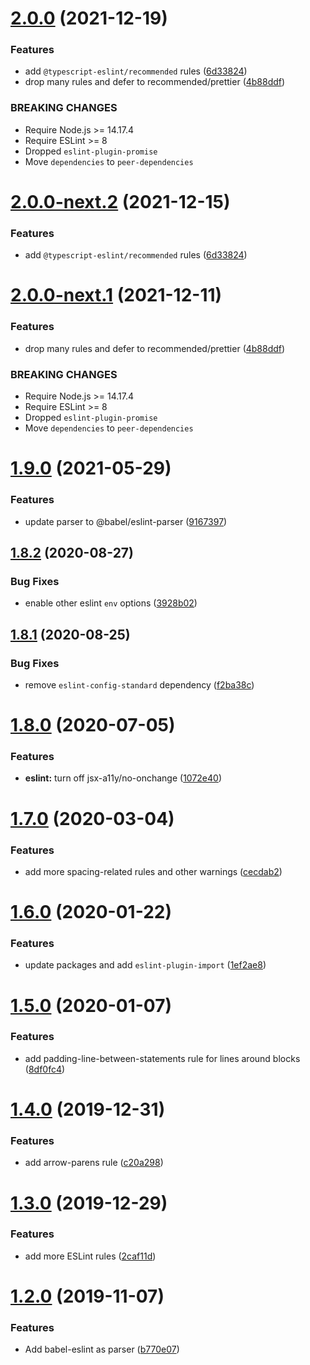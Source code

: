 # [2.0.0](https://github.com/lion-byte/eslint-config/compare/v1.9.0...v2.0.0) (2021-12-19)


### Features

* add `@typescript-eslint/recommended` rules ([6d33824](https://github.com/lion-byte/eslint-config/commit/6d3382419b0c1fce5553a90e75fe1f083f65db57))
* drop many rules and defer to recommended/prettier ([4b88ddf](https://github.com/lion-byte/eslint-config/commit/4b88ddfeb7dbca29f9c7fa8987443a2167f7b590))


### BREAKING CHANGES

* Require Node.js >= 14.17.4
* Require ESLint >= 8
* Dropped `eslint-plugin-promise`
* Move `dependencies` to `peer-dependencies`

# [2.0.0-next.2](https://github.com/lion-byte/eslint-config/compare/v2.0.0-next.1...v2.0.0-next.2) (2021-12-15)


### Features

* add `@typescript-eslint/recommended` rules ([6d33824](https://github.com/lion-byte/eslint-config/commit/6d3382419b0c1fce5553a90e75fe1f083f65db57))

# [2.0.0-next.1](https://github.com/lion-byte/eslint-config/compare/v1.9.0...v2.0.0-next.1) (2021-12-11)


### Features

* drop many rules and defer to recommended/prettier ([4b88ddf](https://github.com/lion-byte/eslint-config/commit/4b88ddfeb7dbca29f9c7fa8987443a2167f7b590))


### BREAKING CHANGES

* Require Node.js >= 14.17.4
* Require ESLint >= 8
* Dropped `eslint-plugin-promise`
* Move `dependencies` to `peer-dependencies`

# [1.9.0](https://github.com/lion-byte/eslint-config/compare/v1.8.2...v1.9.0) (2021-05-29)


### Features

* update parser to @babel/eslint-parser ([9167397](https://github.com/lion-byte/eslint-config/commit/9167397192925963afb6bdf06a63401dfaf733b6))

## [1.8.2](https://github.com/lion-byte/eslint-config/compare/v1.8.1...v1.8.2) (2020-08-27)


### Bug Fixes

* enable other eslint `env` options ([3928b02](https://github.com/lion-byte/eslint-config/commit/3928b02a888e2222c78122b42bede3d6888850c1))

## [1.8.1](https://github.com/lion-byte/eslint-config/compare/v1.8.0...v1.8.1) (2020-08-25)


### Bug Fixes

* remove `eslint-config-standard` dependency ([f2ba38c](https://github.com/lion-byte/eslint-config/commit/f2ba38c43f722caacdfa29c63f4b1dd34ff8c3aa))

# [1.8.0](https://github.com/lion-byte/eslint-config/compare/v1.7.0...v1.8.0) (2020-07-05)


### Features

* **eslint:** turn off jsx-a11y/no-onchange ([1072e40](https://github.com/lion-byte/eslint-config/commit/1072e404c470c2248e6a5b43e8f1391b80ca504a))

# [1.7.0](https://github.com/lion-byte/eslint-config/compare/v1.6.0...v1.7.0) (2020-03-04)


### Features

* add more spacing-related rules and other warnings ([cecdab2](https://github.com/lion-byte/eslint-config/commit/cecdab296eb6ef86ddd5f5eaef2449ffee7fa165))

# [1.6.0](https://github.com/lion-byte/eslint-config/compare/v1.5.0...v1.6.0) (2020-01-22)


### Features

* update packages and add `eslint-plugin-import` ([1ef2ae8](https://github.com/lion-byte/eslint-config/commit/1ef2ae8bbefbe2a7849ec12bc42aa85fc9c5b670))

# [1.5.0](https://github.com/lion-byte/eslint-config/compare/v1.4.0...v1.5.0) (2020-01-07)


### Features

* add padding-line-between-statements rule for lines around blocks ([8df0fc4](https://github.com/lion-byte/eslint-config/commit/8df0fc4023a32eff908eade6a1acce3b5590c8ae))

# [1.4.0](https://github.com/lion-byte/eslint-config/compare/v1.3.0...v1.4.0) (2019-12-31)


### Features

* add arrow-parens rule ([c20a298](https://github.com/lion-byte/eslint-config/commit/c20a29833826be5714c119101536396d009ec53e))

# [1.3.0](https://github.com/lion-byte/eslint-config/compare/v1.2.0...v1.3.0) (2019-12-29)


### Features

* add more ESLint rules ([2caf11d](https://github.com/lion-byte/eslint-config/commit/2caf11d8d470955272dc040d8afdf09d4dac649d))

# [1.2.0](https://github.com/lion-byte/eslint-config/compare/v1.1.1...v1.2.0) (2019-11-07)


### Features

* Add babel-eslint as parser ([b770e07](https://github.com/lion-byte/eslint-config/commit/b770e07bd0c77cc48d5b4fdbef18c3dc1b176bee))
